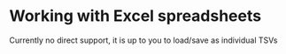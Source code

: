 # Working with Excel spreadsheets

Currently no direct support, it is up to you to load/save as individual TSVs
